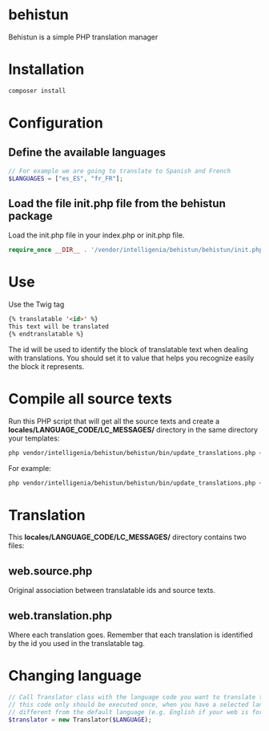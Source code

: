 # behistun
Behistun is a simple PHP translation manager

# Installation

```sh
composer install
```

# Configuration

## Define the available languages

```php
// For example we are going to translate to Spanish and French
$LANGUAGES = ["es_ES", "fr_FR"];
```

## Load the file init.php file from the behistun package

Load the init.php file in your index.php or init.php file.

```php
require_once __DIR__ . '/vendor/intelligenia/behistun/behistun/init.php';
```

# Use

Use the Twig tag 

```html
{% translatable '<id>' %}
This text will be translated
{% endtranslatable %}
```

The id will be used to identify the block of translatable text when dealing with translations. You should set it to value that helps you recognize easily the block it represents.

# Compile all source texts

Run this PHP script that will get all the source texts and create a **locales/LANGUAGE_CODE/LC_MESSAGES/** directory in the same directory your templates:

```sh
php vendor/intelligenia/behistun/behistun/bin/update_translations.php <template-path> <language> [purge]
```

For example:
```sh
php vendor/intelligenia/behistun/behistun/bin/update_translations.php ~/projects/my-web/public_html/templates/ en_US
```
# Translation
This **locales/LANGUAGE_CODE/LC_MESSAGES/** directory contains two files:

## web.source.php
Original association between translatable ids and source texts.

## web.translation.php
Where each translation goes. Remember that each translation is identified by the id you used in the translatable tag.

# Changing language

```php
// Call Translator class with the language code you want to translate the texts
// this code only should be executed once, when you have a selected language that is
// different from the default language (e.g. English if your web is for English-speaking people)
$translator = new Translator($LANGUAGE);
```
